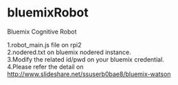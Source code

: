 # bluemixRobot
Bluemix Cognitive Robot 

1.robot_main.js file on rpi2 <br>
2.nodered.txt on bluemix nodered instance.<br>
3.Modify the related id/pwd on your bluemix credential.<br>
4.Please refer the detail on http://www.slideshare.net/ssuserb0bae8/bluemix-watson
